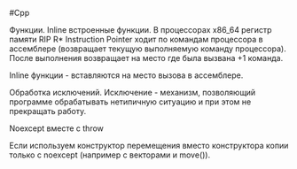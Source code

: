 #Cpp

Функции. Inline встроенные функции.
В процессорах х86_64 регистр памяти RIP R* Instruction Pointer
ходит по командам процессора в ассемблере (возвращает текущую выполняемую команду процессора).
После выполнения возвращает на место где была вызвана +1 команда.

Inline функции - вставляются на место вызова в ассемблере.

Обработка исключений.
Исключение - механизм, позволяющий программе обрабатывать нетипичную ситуацию и при этом не прекращать работу.

Noexcept
вместе с throw

Если используем конструктор перемещения вместо конструктора копии только с noexcept (например с векторами и move()).
